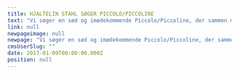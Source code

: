 ```yaml
---
title: HJALTELIN STAHL SØGER PICCOLO/PICCOLINE
text: "Vi søger en sød og imødekommende Piccolo/Piccoline, der sammen med vores Office Manager, Piccolo og Piccoline kan bemande vores reception og servicere bureauet og vores kunder.    "
link: null
newpageimage: null
newpage: "Vi søger en sød og imødekommende Piccolo/Piccoline, der sammen med vores Office Manager, Piccolo og Piccoline kan bemande vores reception og servicere bureauet og vores kunder. Arbejdstiden er 37 timer om ugen, og ligger som udgangspunkt mandag til fredag kl. 9-17 (fredag kl. 9-16.30). \n\n**Hvem er vi?**\n\nHjaltelin Stahl er et cross-media reklamebureau med mere end 130 samarbejdende specialister, der arbejder med kommunikation på tværs af medier og platforme for kunder som IKEA, Telia, Arla, COOP, Suzuki, Post Danmark og mange flere. Hjaltelin Stahl er en ung og levende arbejdsplads, der konstant udvikler sig for at være blandt de bedste bureauer i branchen.\n\n**Dine kvalifikationer:**\n\n * Serviceminded\n * Moden og ansvarsbevidst\n * Du har det fint med lavpraktiske og rutineprægede opgaver\n * Er selvkørende og kan få tingene gjort færdige\n * Smilende og udadvendt\n * Pligtopfyldende\n * Fleksibel \n * Du må gerne have erfaring fra en lignende stilling\n\n**Arbejdsopgaverne er bl.a.:**\n\n * Frokostopdækning samt afrydning\n * Mødeopdækning\n * Generel oprydning i køkkenet\n * Opfyldning af kontorartikler m.v.\n * Sørge for daglig oprydning af mødelokaler og fælleslokaler \n * Bookning af mødelokaler og styring af kalender\n * Byærinder\n * Modtagelse af gæster\n * Lettere administrative opgaver\n * Diverse ad hoc opgaver\n\n**Sådan søger du**\n\nPasser ovenstående beskrivelse på dig, så send en mail med dit CV og ansøgning til rar@hjaltelinstahl.com\n\nSamtalerne afholdes i uge 4.\n\nHvis du har spørgsmål til stillingen, er du velkommen til at maile direkte til reception@hjaltelinstahl.dk\n"
cmsUserSlug: ""
date: 2017-01-09T00:00:00.000Z
position: null
---
```


